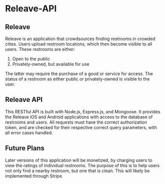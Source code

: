 # Releave-API

## Releave
Releave is an application that crowdsources finding restrooms in crowded cities.  Users upload restroom locations, which then become visible to all users.  These restrooms are either:

1. Open to the public
1. Privately-owned, but available for use

The latter may require the purchase of a good or service for access.  The status of a restroom as either public or privately-owned is visible to the user.

## Releave API
This RESTful API is built with Node.js, Express.js, and Mongoose.  It provides the Releave iOS and Android applications with access to the database of restrooms and users.  All requests must have the correct authorization token, and are checked for their respective correct query parameters, with all error cases handled.

## Future Plans
Later versions of this application will be monetized, by charging users to view the ratings of individual restrooms.  The purpose of this is to help users not only find a nearby restroom, but one that is clean.  This will likely be implemented through Stripe.

